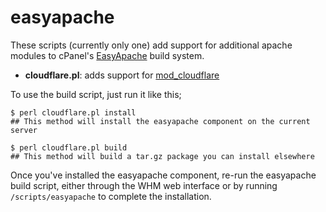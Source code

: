 easyapache
==========

These scripts (currently only one) add support for additional apache modules to
cPanel's [EasyApache][EA] build system.

* **cloudflare.pl**: adds support for [mod_cloudflare][cf]

To use the build script, just run it like this;


    $ perl cloudflare.pl install
    ## This method will install the easyapache component on the current server

    $ perl cloudflare.pl build
    ## This method will build a tar.gz package you can install elsewhere
    
Once you've installed the easyapache component, re-run the easyapache build 
script, either through the WHM web interface or by running `/scripts/easyapache`
to complete the installation.


  [EA]: http://docs.cpanel.net/twiki/bin/view/EasyApache3/CustomMods
  [cf]: https://www.cloudflare.com/wiki/Log_Files

